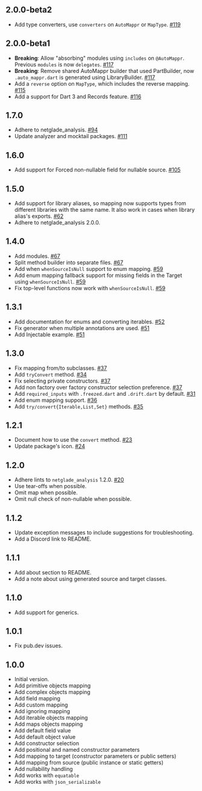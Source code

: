 [//]: # (## Unreleased)

## 2.0.0-beta2
- Add type converters, use `converters` on `AutoMappr` or `MapType`. [#119](https://github.com/netglade/auto_mappr/pull/119)

## 2.0.0-beta1
- **Breaking**: Allow "absorbing" modules using `includes` on `@AutoMappr`. Previous `modules` is now `delegates`. [#117](https://github.com/netglade/auto_mappr/pull/117)
- **Breaking**: Remove shared AutoMappr builder that used PartBuilder, now `.auto_mappr.dart` is generated using LibraryBuilder. [#117](https://github.com/netglade/auto_mappr/pull/117)
- Add a `reverse` option on `MapType`, which includes the reverse mapping. [#115](https://github.com/netglade/auto_mappr/pull/115)
- Add a support for Dart 3 and Records feature. [#116](https://github.com/netglade/auto_mappr/pull/116)

## 1.7.0
- Adhere to netglade_analysis. [#94](https://github.com/netglade/auto_mappr/pull/94)
- Update analyzer and mocktail packages. [#111](https://github.com/netglade/auto_mappr/pull/111)

## 1.6.0
- Add support for Forced non-nullable field for nullable source. [#105](https://github.com/netglade/auto_mappr/pull/105)

## 1.5.0
- Add support for library aliases, so mapping now supports types from different libraries with the same name.
It also work in cases when library alias's exports. [#62](https://github.com/netglade/auto_mappr/pull/62)
- Adhere to netglade_analysis 2.0.0.

## 1.4.0
- Add modules. [#67](https://github.com/netglade/auto_mappr/pull/67)
- Split method builder into separate files. [#67](https://github.com/netglade/auto_mappr/pull/67)
- Add when `whenSourceIsNull` support to enum mapping. [#59](https://github.com/netglade/auto_mappr/pull/59)
- Add enum mapping fallback support for missing fields in the Target using `whenSourceIsNull`. [#59](https://github.com/netglade/auto_mappr/pull/59)
- Fix top-level functions now work with `whenSourceIsNull`. [#59](https://github.com/netglade/auto_mappr/pull/59)

## 1.3.1
- Add documentation for enums and converting iterables. [#52](https://github.com/netglade/auto_mappr/pull/52)
- Fix generator when multiple annotations are used. [#51](https://github.com/netglade/auto_mappr/pull/51)
- Add Injectable example. [#51](https://github.com/netglade/auto_mappr/pull/51)

## 1.3.0
- Fix mapping from/to subclasses. [#37](https://github.com/netglade/auto_mappr/pull/37/)
- Add `tryConvert` method. [#34](https://github.com/netglade/auto_mappr/pull/34)
- Fix selecting private constructors. [#37](https://github.com/netglade/auto_mappr/pull/37)
- Add non factory over factory constructor selection preference. [#37](https://github.com/netglade/auto_mappr/pull/37)
- Add `required_inputs` with `.freezed.dart` and `.drift.dart` by default. [#31](https://github.com/netglade/auto_mappr/pull/31)
- Add enum mapping support. [#36](https://github.com/netglade/auto_mappr/pull/36)
- Add `try/convert{Iterable,List,Set}` methods. [#35](https://github.com/netglade/auto_mappr/pull/35)

## 1.2.1
- Document how to use the `convert` method. [#23](https://github.com/netglade/auto_mappr/pull/23)
- Update package's icon. [#24](https://github.com/netglade/auto_mappr/pull/24)

## 1.2.0
- Adhere lints to `netglade_analysis` 1.2.0. [#20](https://github.com/netglade/auto_mappr/pull/20)
- Use tear-offs when possible.
- Omit map when possible.
- Omit null check of non-nullable when possible.

## 1.1.2
- Update exception messages to include suggestions for troubleshooting.
- Add a Discord link to README.

## 1.1.1
- Add about section to README.
- Add a note about using generated source and target classes.

## 1.1.0
- Add support for generics.

## 1.0.1
- Fix pub.dev issues.

## 1.0.0
- Initial version.
- Add primitive objects mapping
- Add complex objects mapping
- Add field mapping
- Add custom mapping
- Add ignoring mapping
- Add iterable objects mapping
- Add maps objects mapping
- Add default field value
- Add default object value
- Add constructor selection
- Add positional and named constructor parameters
- Add mapping to target (constructor parameters or public setters)
- Add mapping from source (public instance or static getters)
- Add nullability handling
- Add works with `equatable`
- Add works with `json_serializable`
